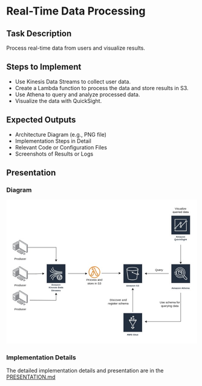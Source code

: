 # Real-Time Data Processing

## Task Description
Process real-time data from users and visualize results.

## Steps to Implement
- Use Kinesis Data Streams to collect user data.
- Create a Lambda function to process the data and store results in S3.
- Use Athena to query and analyze processed data.
- Visualize the data with QuickSight.

## Expected Outputs
- Architecture Diagram (e.g., PNG file)
- Implementation Steps in Detail
- Relevant Code or Configuration Files
- Screenshots of Results or Logs

## Presentation
### Diagram
![Diagram.jpg](Diagram.jpg)
### Implementation Details
The detailed implementation details and presentation are in the [PRESENTATION.md](PRESENTATION.md)
